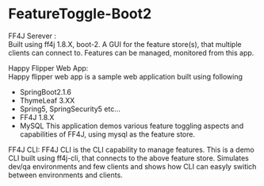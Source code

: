 # FeatureToggle-Boot2

FF4J Serever :  
  Built using ff4j 1.8.X, boot-2. A GUI for the feature store(s), that multiple clients can connect to. Features can be managed, monitored from   this app.

Happy Flipper Web App:  
  Happy flipper web app is a sample web application built using following
  - SpringBoot2.1.6
  - ThymeLeaf 3.XX
  - Spring5, SpringSecurity5 etc...
  - FF4J 1.8.X
  - MySQL
  This application demos various feature toggling aspects and capabilities of FF4J, using mysql as the feature store.

FF4J CLI:
  FF4J CLI is the CLI capability to manage features. This is a demo CLI built using ff4j-cli, that connects to the above feature store. Simulates dev/qa environments and few clients and shows how CLI can easyly switich between environments and clients.

